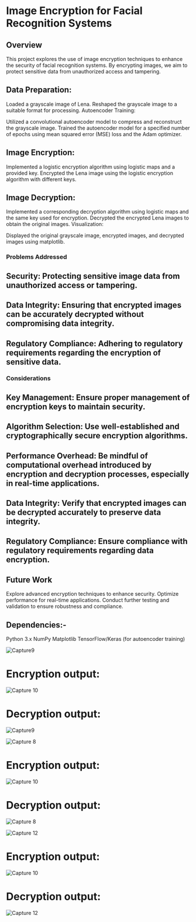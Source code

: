# Image Encryption for Facial Recognition Systems
## Overview
This project explores the use of image encryption techniques to enhance the security of facial recognition systems. By encrypting images, we aim to protect sensitive data from unauthorized access and tampering.


## Data Preparation:

Loaded a grayscale image of Lena.
Reshaped the grayscale image to a suitable format for processing.
Autoencoder Training:

Utilized a convolutional autoencoder model to compress and reconstruct the grayscale image.
Trained the autoencoder model for a specified number of epochs using mean squared error (MSE) loss and the Adam optimizer.

## Image Encryption:

Implemented a logistic encryption algorithm using logistic maps and a provided key.
Encrypted the Lena image using the logistic encryption algorithm with different keys.

## Image Decryption:

Implemented a corresponding decryption algorithm using logistic maps and the same key used for encryption.
Decrypted the encrypted Lena images to obtain the original images.
Visualization:

Displayed the original grayscale image, encrypted images, and decrypted images using matplotlib.

### Problems Addressed
## Security: Protecting sensitive image data from unauthorized access or tampering.
## Data Integrity: Ensuring that encrypted images can be accurately decrypted without compromising data integrity.
## Regulatory Compliance: Adhering to regulatory requirements regarding the encryption of sensitive data.

### Considerations
## Key Management: Ensure proper management of encryption keys to maintain security.
## Algorithm Selection: Use well-established and cryptographically secure encryption algorithms.
## Performance Overhead: Be mindful of computational overhead introduced by encryption and decryption processes, especially in real-time applications.
## Data Integrity: Verify that encrypted images can be decrypted accurately to preserve data integrity.
## Regulatory Compliance: Ensure compliance with regulatory requirements regarding data encryption.


## Future Work
Explore advanced encryption techniques to enhance security.
Optimize performance for real-time applications.
Conduct further testing and validation to ensure robustness and compliance.


## Dependencies:-
Python 3.x
NumPy
Matplotlib
TensorFlow/Keras (for autoencoder training)

![Capture9](https://github.com/Rustyryan-11/Projects/assets/44802832/3e716ed3-fd8e-45ce-94fe-4090177638e4)

# Encryption output:

![Capture 10](https://github.com/Rustyryan-11/Projects/assets/44802832/65d10968-7289-48b8-830f-1ff396f6928d)

# Decryption output:
![Capture9](https://github.com/Rustyryan-11/Projects/assets/44802832/3e716ed3-fd8e-45ce-94fe-4090177638e4)

![Capture  8](https://github.com/Rustyryan-11/Projects/assets/44802832/42c09de0-7d93-40b2-a9f1-66b36846e322)

# Encryption output:
![Capture 10](https://github.com/Rustyryan-11/Projects/assets/44802832/65d10968-7289-48b8-830f-1ff396f6928d)


# Decryption output:
![Capture  8](https://github.com/Rustyryan-11/Projects/assets/44802832/42c09de0-7d93-40b2-a9f1-66b36846e322)


![Capture 12](https://github.com/Rustyryan-11/Projects/assets/44802832/9abdd0c2-8298-4901-b168-0b41690a7680)


# Encryption output:
![Capture 10](https://github.com/Rustyryan-11/Projects/assets/44802832/65d10968-7289-48b8-830f-1ff396f6928d)


# Decryption output:
![Capture 12](https://github.com/Rustyryan-11/Projects/assets/44802832/9abdd0c2-8298-4901-b168-0b41690a7680)
